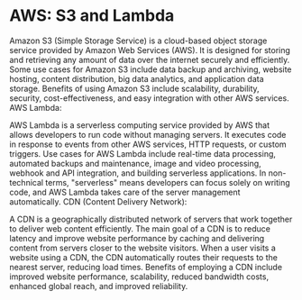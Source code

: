 # AWS: S3 and Lambda

Amazon S3 (Simple Storage Service) is a cloud-based object storage service provided by Amazon Web Services (AWS).
It is designed for storing and retrieving any amount of data over the internet securely and efficiently.
Some use cases for Amazon S3 include data backup and archiving, website hosting, content distribution, big data analytics, and application data storage.
Benefits of using Amazon S3 include scalability, durability, security, cost-effectiveness, and easy integration with other AWS services.
AWS Lambda:

AWS Lambda is a serverless computing service provided by AWS that allows developers to run code without managing servers.
It executes code in response to events from other AWS services, HTTP requests, or custom triggers.
Use cases for AWS Lambda include real-time data processing, automated backups and maintenance, image and video processing, webhook and API integration, and building serverless applications.
In non-technical terms, "serverless" means developers can focus solely on writing code, and AWS Lambda takes care of the server management automatically.
CDN (Content Delivery Network):

A CDN is a geographically distributed network of servers that work together to deliver web content efficiently.
The main goal of a CDN is to reduce latency and improve website performance by caching and delivering content from servers closer to the website visitors.
When a user visits a website using a CDN, the CDN automatically routes their requests to the nearest server, reducing load times.
Benefits of employing a CDN include improved website performance, scalability, reduced bandwidth costs, enhanced global reach, and improved reliability.
